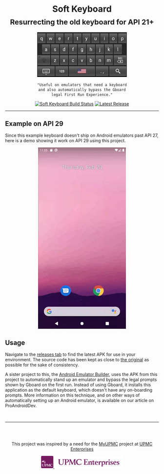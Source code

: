 <div align="center">
<h1>Soft Keyboard<br/><sub>Resurrecting the old keyboard for API 21+</sub></h1>

![Soft Keyboard Image](.docs/img/soft-keyboard.jpg)

```text
"Useful on emulators that need a keyboard
and also automatically bypass the Gboard
legal First Run Experience."
```

[![Soft Keyboard Build Status](https://github.com/upmc-enterprises/softkeyboard/workflows/Build%20Android%20App/badge.svg)](https://github.com/upmc-enterprises/softkeyboard/actions) [![Latest Release](https://img.shields.io/github/v/release/upmc-enterprises/softkeyboard?label=Release)](https://github.com/upmc-enterprises/softkeyboard/releases)

<hr />
</div>

## Example on API 29

Since this example keyboard doesn't ship on Android emulators past API 27, here is a demo showing it work on API 29 using this project.

<div align="center">

![Soft Keyboard Example](.docs/img/example.gif)
</div>

## Usage

Navigate to the [releases tab](https://github.com/upmc-enterprises/softkeyboard/releases) to find the latest APK for use in your environment. The source code has been kept as close to [the original](https://github.com/Miserlou/Android-SDK-Samples/tree/master/SoftKeyboard) as possible for the sake of consistency.

A sister project to this, the [Android Emulator Builder](https://github.com/upmc-enterprises/android-emulator-builder), uses the APK from this project to automatically stand up an emulator and bypass the legal prompts shown by Gboard on the first run. Instead of using Gboard, it installs this application as the default keyboard, which doesn't have any on-boarding prompts. More information on this technique, and on other ways of automatically setting up an Android emulator, is available on our article on ProAndroidDev.

<br>
<hr />
<br>
<br>

<div align="center">
<p>This project was inspired by a need for the <a href="https://myupmc.upmc.com" target="_blank">MyUPMC</a> project at <a href="https://enterprises.upmc.com" target="_blank">UPMC Enterprises</a></p>

<a href="https://myupmc.upmc.com" target="_blank">
    <img alt="MyUPMC" src=".docs/logos/myupmc.png" height="40" />
</a>

<a href="https://enterprises.upmc.com" target="_blank">
    <img alt="UPMC Enterprises" src=".docs/logos/upmc-enterprises.jpg" height="40" />
</a>
</div>
